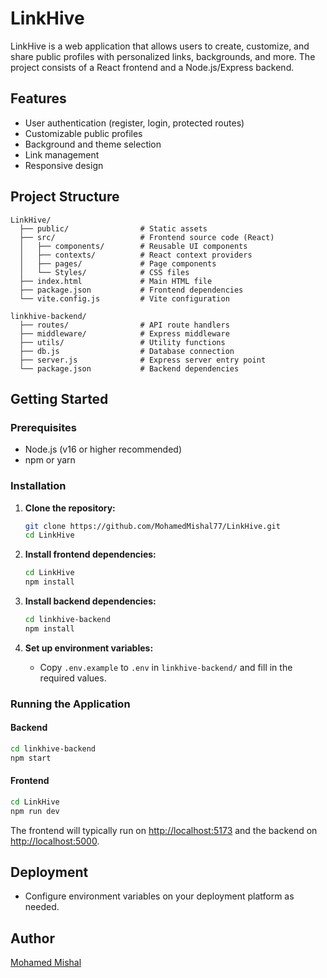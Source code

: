 # LinkHive

LinkHive is a web application that allows users to create, customize, and share public profiles with personalized links, backgrounds, and more. The project consists of a React frontend and a Node.js/Express backend.

## Features

- User authentication (register, login, protected routes)
- Customizable public profiles
- Background and theme selection
- Link management
- Responsive design

## Project Structure

```
LinkHive/
  ├── public/                # Static assets
  ├── src/                   # Frontend source code (React)
  │   ├── components/        # Reusable UI components
  │   ├── contexts/          # React context providers
  │   ├── pages/             # Page components
  │   └── Styles/            # CSS files
  ├── index.html             # Main HTML file
  ├── package.json           # Frontend dependencies
  └── vite.config.js         # Vite configuration

linkhive-backend/
  ├── routes/                # API route handlers
  ├── middleware/            # Express middleware
  ├── utils/                 # Utility functions
  ├── db.js                  # Database connection
  ├── server.js              # Express server entry point
  └── package.json           # Backend dependencies
```

## Getting Started

### Prerequisites
- Node.js (v16 or higher recommended)
- npm or yarn

### Installation

1. **Clone the repository:**
   ```bash
   git clone https://github.com/MohamedMishal77/LinkHive.git
   cd LinkHive
   ```

2. **Install frontend dependencies:**
   ```bash
   cd LinkHive
   npm install
   ```

3. **Install backend dependencies:**
   ```bash
   cd linkhive-backend
   npm install
   ```

4. **Set up environment variables:**
   - Copy `.env.example` to `.env` in `linkhive-backend/` and fill in the required values.

### Running the Application

#### Backend
```bash
cd linkhive-backend
npm start
```

#### Frontend
```bash
cd LinkHive
npm run dev
```

The frontend will typically run on [http://localhost:5173](http://localhost:5173) and the backend on [http://localhost:5000](http://localhost:5000).

## Deployment
- Configure environment variables on your deployment platform as needed.




## Author
[Mohamed Mishal](https://github.com/MohamedMishal77)
